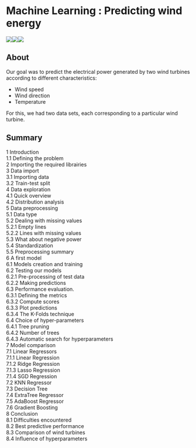 # Machine Learning : Predicting wind energy

<img src="https://img.shields.io/badge/python%20-%2314354C.svg?&style=flat-square&logo=python&logoColor=white"/><img src="https://img.shields.io/badge/Jupyter%20-%23F37626.svg?&style=flat-square&logo=Jupyter&logoColor=white" /><img src="https://img.shields.io/badge/scikit--learn-%23F7931E.svg?style=flat-square&logo=scikit-learn&logoColor=white"/>

## About 

Our goal was to predict the electrical power generated by two wind turbines according to different characteristics:   
- Wind speed
- Wind direction
- Temperature 

For this, we had two data sets, each corresponding to a particular wind turbine.

## Summary 

1  Introduction  
1.1  Defining the problem  
2  Importing the required librairies  
3  Data import  
3.1  Importing data  
3.2  Train-test split  
4  Data exploration  
4.1  Quick overview  
4.2  Distribution analysis  
5  Data preprocessing  
5.1  Data type  
5.2  Dealing with missing values  
5.2.1  Empty lines  
5.2.2  Lines with missing values  
5.3  What about negative power  
5.4  Standardization  
5.5  Preprocessing summary  
6  A first model  
6.1  Models creation and training  
6.2  Testing our models  
6.2.1  Pre-processing of test data  
6.2.2  Making predictions  
6.3  Performance evaluation.  
6.3.1  Defining the metrics  
6.3.2  Compute scores  
6.3.3  Plot predictions  
6.3.4  The K-Folds technique  
6.4  Choice of hyper-parameters  
6.4.1  Tree pruning  
6.4.2  Number of trees  
6.4.3  Automatic search for hyperparameters  
7  Model comparison  
7.1  Linear Regressors  
7.1.1  Linear Regression  
7.1.2  Ridge Regression  
7.1.3  Lasso Regression  
7.1.4  SGD Regression  
7.2  KNN Regressor  
7.3  Decision Tree  
7.4  ExtraTree Regressor  
7.5  AdaBoost Regressor  
7.6  Gradient Boosting  
8  Conclusion  
8.1  Difficulties encountered  
8.2  Best predictive performance  
8.3  Comparison of wind turbines  
8.4  Influence of hyperparameters  
